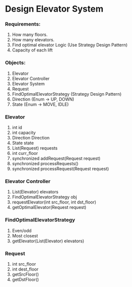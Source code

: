 # Design Elevator System

### Requirements:

1. How many floors.
2. How many elevators.
3. Find optimal elevator Logic (Use Strategy Design Pattern)
4. Capacity of each lift

### Objects:

1. Elevator
2. Elevator Controller
3. Elevator System
4. Request 
5. FindOptimalElevatorStrategy (Strategy Design Pattern)
6. Direction (Enum -> UP, DOWN)
7. State (Enum -> MOVE, IDLE)

### Elevator
1. int id
2. int capacity
3. Direction Direction
4. State state 
5. List(Request) requests
6. int curr_floor
7. synchronized addRequest(Request request)
8. synchronized processRequests()
9. synchronized processRequest(Request request)

### Elevator Controller
1. List(Elevator) elevators
2. FindOptimalElevatorStrategy obj
3. requestElevator(int src_floor, int dst_floor)
4. getOptimalElevator(Request request)

### FindOptimalElevatorStrategy
1. Even/odd
2. Most closest
3. getElevator(List(Elevator) elevators)

### Request
1. int src_floor
2. int dest_floor
3. getSrcFloor()
4. getDstFloor()
